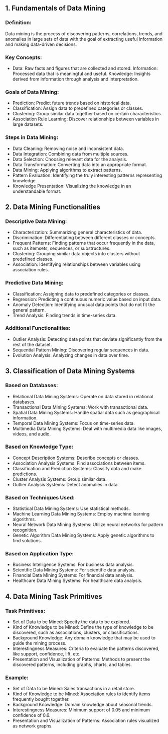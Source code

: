 ## 1. Fundamentals of Data Mining
### Definition:
Data mining is the process of discovering patterns, correlations, trends, and anomalies in large sets of data with the goal of extracting useful information and making data-driven decisions.

### Key Concepts:

- Data: Raw facts and figures that are collected and stored.
 Information: Processed data that is meaningful and useful.
 Knowledge: Insights derived from information through analysis and interpretation.

### Goals of Data Mining:

- Prediction: Predict future trends based on historical data.
- Classification: Assign data to predefined categories or classes.
- Clustering: Group similar data together based on certain characteristics.
- Association Rule Learning: Discover relationships between variables in large datasets.

### Steps in Data Mining:

- Data Cleaning: Removing noise and inconsistent data.
- Data Integration: Combining data from multiple sources.
- Data Selection: Choosing relevant data for the analysis.
- Data Transformation: Converting data into an appropriate format.
- Data Mining: Applying algorithms to extract patterns.
- Pattern Evaluation: Identifying the truly interesting patterns representing knowledge.
- Knowledge Presentation: Visualizing the knowledge in an understandable format.

## 2. Data Mining Functionalities

### Descriptive Data Mining:

- Characterization: Summarizing general characteristics of data.
- Discrimination: Differentiating between different classes or concepts.
- Frequent Patterns: Finding patterns that occur frequently in the data, such as itemsets, sequences, or substructures.
- Clustering: Grouping similar data objects into clusters without predefined classes.
- Association: Identifying relationships between variables using association rules.

### Predictive Data Mining:

- Classification: Assigning data to predefined categories or classes.
- Regression: Predicting a continuous numeric value based on input data.
- Anomaly Detection: Identifying unusual data points that do not fit the general pattern.
- Trend Analysis: Finding trends in time-series data.

### Additional Functionalities:

- Outlier Analysis: Detecting data points that deviate significantly from the rest of the dataset.
- Sequential Pattern Mining: Discovering regular sequences in data.
- Evolution Analysis: Analyzing changes in data over time.

## 3. Classification of Data Mining Systems

### Based on Databases:

- Relational Data Mining Systems: Operate on data stored in relational databases.
- Transactional Data Mining Systems: Work with transactional data.
- Spatial Data Mining Systems: Handle spatial data such as geographical information.
- Temporal Data Mining Systems: Focus on time-series data.
- Multimedia Data Mining Systems: Deal with multimedia data like images, videos, and audio.

### Based on Knowledge Type:

- Concept Description Systems: Describe concepts or classes.
- Association Analysis Systems: Find associations between items.
- Classification and Prediction Systems: Classify data and make predictions.
- Cluster Analysis Systems: Group similar data.
- Outlier Analysis Systems: Detect anomalies in data.

### Based on Techniques Used:

- Statistical Data Mining Systems: Use statistical methods.
- Machine Learning Data Mining Systems: Employ machine learning algorithms.
- Neural Network Data Mining Systems: Utilize neural networks for pattern recognition.
- Genetic Algorithm Data Mining Systems: Apply genetic algorithms to find solutions.

### Based on Application Type:

- Business Intelligence Systems: For business data analysis.
- Scientific Data Mining Systems: For scientific data analysis.
- Financial Data Mining Systems: For financial data analysis.
- Healthcare Data Mining Systems: For healthcare data analysis.


## 4. Data Mining Task Primitives

### Task Primitives:

- Set of Data to be Mined: Specify the data to be explored.
- Kind of Knowledge to be Mined: Define the type of knowledge to be discovered, such as associations, clusters, or classifications.
- Background Knowledge: Any domain knowledge that may be used to guide the mining process.
- Interestingness Measures: Criteria to evaluate the patterns discovered, like support, confidence, lift, etc.
- Presentation and Visualization of Patterns: Methods to present the discovered patterns, including graphs, charts, and tables.

### Example:

- Set of Data to be Mined: Sales transactions in a retail store.
- Kind of Knowledge to be Mined: Association rules to identify items frequently bought together.
- Background Knowledge: Domain knowledge about seasonal trends.
- Interestingness Measures: Minimum support of 0.05 and minimum confidence of 0.6.
- Presentation and Visualization of Patterns: Association rules visualized as network graphs.

